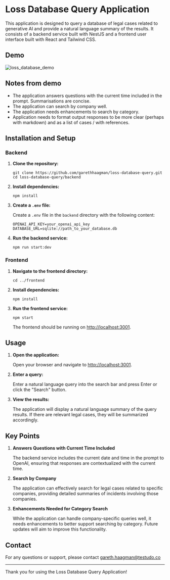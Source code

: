 <h1>Loss Database Query Application</h1>

<p>This application is designed to query a database of legal cases related to generative AI and provide a natural language summary of the results. It consists of a backend service built with NestJS and a frontend user interface built with React and Tailwind CSS.</p>

<h2>Demo</h2>
<p><img src="https://github.com/user-attachments/assets/5a4dc04f-c3f7-4f09-a5e3-e79b75d591aa" alt="loss_database_demo"></p>

<h2>Notes from demo</h2>
<ul>
  <li>The application answers questions with the current time included in the prompt. Summarisations are concise.</li>
  <li>The application can search by company well.</li>
  <li>The application needs enhancements to search by category.</li>
  <li>Application needs to format output responses to be more clear (perhaps with markdown) and as a list of cases / with references.</li>
</ul>

<h2>Installation and Setup</h2>

<h3>Backend</h3>
<ol>
  <li><strong>Clone the repository:</strong>
    <pre><code>git clone https://github.com/garethhaagman/loss-database-query.git
cd loss-database-query/backend
</code></pre>
  </li>
  <li><strong>Install dependencies:</strong>
    <pre><code>npm install</code></pre>
  </li>
  <li><strong>Create a <code>.env</code> file:</strong>
    <p>Create a <code>.env</code> file in the <code>backend</code> directory with the following content:</p>
    <pre><code>OPENAI_API_KEY=your_openai_api_key
DATABASE_URL=sqlite://path_to_your_database.db
</code></pre>
  </li>
  <li><strong>Run the backend service:</strong>
    <pre><code>npm run start:dev</code></pre>
  </li>
</ol>

<h3>Frontend</h3>
<ol>
  <li><strong>Navigate to the frontend directory:</strong>
    <pre><code>cd ../frontend</code></pre>
  </li>
  <li><strong>Install dependencies:</strong>
    <pre><code>npm install</code></pre>
  </li>
  <li><strong>Run the frontend service:</strong>
    <pre><code>npm start</code></pre>
    <p>The frontend should be running on <a href="http://localhost:3001">http://localhost:3001</a>.</p>
  </li>
</ol>

<h2>Usage</h2>
<ol>
  <li><strong>Open the application:</strong>
    <p>Open your browser and navigate to <a href="http://localhost:3001">http://localhost:3001</a>.</p>
  </li>
  <li><strong>Enter a query:</strong>
    <p>Enter a natural language query into the search bar and press Enter or click the "Search" button.</p>
  </li>
  <li><strong>View the results:</strong>
    <p>The application will display a natural language summary of the query results. If there are relevant legal cases, they will be summarized accordingly.</p>
  </li>
</ol>

<h2>Key Points</h2>
<ol>
  <li><strong>Answers Questions with Current Time Included</strong>
    <p>The backend service includes the current date and time in the prompt to OpenAI, ensuring that responses are contextualized with the current time.</p>
  </li>
  <li><strong>Search by Company</strong>
    <p>The application can effectively search for legal cases related to specific companies, providing detailed summaries of incidents involving those companies.</p>
  </li>
  <li><strong>Enhancements Needed for Category Search</strong>
    <p>While the application can handle company-specific queries well, it needs enhancements to better support searching by category. Future updates will aim to improve this functionality.</p>
  </li>
</ol>

<h2>Contact</h2>
<p>For any questions or support, please contact <a href="mailto:gareth.haagman@testudo.co">gareth.haagman@testudo.co</a></p>

<hr>

<p>Thank you for using the Loss Database Query Application!</p>
